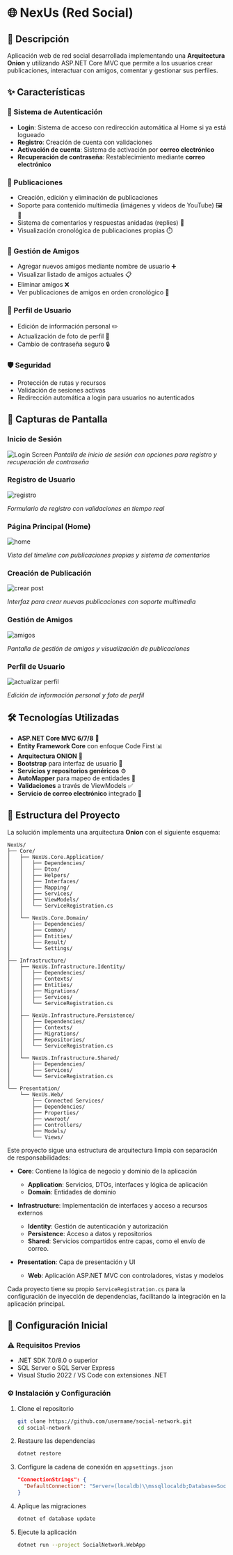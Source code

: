 # 🌐 NexUs (Red Social)

## 📝 Descripción
Aplicación web de red social desarrollada implementando una **Arquitectura Onion** y utilizando ASP.NET Core MVC que permite a los usuarios crear publicaciones, interactuar con amigos, comentar y gestionar sus perfiles.

## ✨ Características

### 🔐 Sistema de Autenticación
- **Login**: Sistema de acceso con redirección automática al Home si ya está logueado
- **Registro**: Creación de cuenta con validaciones
- **Activación de cuenta**: Sistema de activación por **correo electrónico**
- **Recuperación de contraseña**: Restablecimiento mediante **correo electrónico**

### 📰 Publicaciones
- Creación, edición y eliminación de publicaciones
- Soporte para contenido multimedia (imágenes y videos de YouTube) 🖼️ 🎥
- Sistema de comentarios y respuestas anidadas (replies) 💬
- Visualización cronológica de publicaciones propias ⏱️

### 👥 Gestión de Amigos
- Agregar nuevos amigos mediante nombre de usuario ➕
- Visualizar listado de amigos actuales 📋
- Eliminar amigos ❌
- Ver publicaciones de amigos en orden cronológico 📱

### 👤 Perfil de Usuario
- Edición de información personal ✏️
- Actualización de foto de perfil 📸
- Cambio de contraseña seguro 🔒

### 🛡️ Seguridad
- Protección de rutas y recursos
- Validación de sesiones activas
- Redirección automática a login para usuarios no autenticados

## 📸 Capturas de Pantalla

### Inicio de Sesión
![Login Screen](/screenshots/login.png)
*Pantalla de inicio de sesión con opciones para registro y recuperación de contraseña*

### Registro de Usuario
![registro](https://github.com/user-attachments/assets/7984f2d7-48e4-4f68-86bf-e1ffb6b18245)

*Formulario de registro con validaciones en tiempo real*

### Página Principal (Home)
![home](https://github.com/user-attachments/assets/11803a24-8136-4ee8-ba2a-609341faf005)

*Vista del timeline con publicaciones propias y sistema de comentarios*

### Creación de Publicación
![crear post](https://github.com/user-attachments/assets/2dd44642-6fa2-4216-84d9-084963355ded)

*Interfaz para crear nuevas publicaciones con soporte multimedia*

### Gestión de Amigos
![amigos](https://github.com/user-attachments/assets/92042adc-e6d6-49dd-bf0b-566e36f437ce)

*Pantalla de gestión de amigos y visualización de publicaciones*

### Perfil de Usuario
![actualizar perfil](https://github.com/user-attachments/assets/977027a5-b57a-4dc6-ac74-8674c1323d0f)

*Edición de información personal y foto de perfil*

## 🛠️ Tecnologías Utilizadas

- **ASP.NET Core MVC 6/7/8** 🔄
- **Entity Framework Core** con enfoque Code First 📊
- **Arquitectura ONION** 🧅
- **Bootstrap** para interfaz de usuario 🎨
- **Servicios y repositorios genéricos** ⚙️
- **AutoMapper** para mapeo de entidades 🔁
- **Validaciones** a través de ViewModels ✅
- **Servicio de correo electrónico** integrado 📧

## 📂 Estructura del Proyecto

La solución implementa una arquitectura **Onion** con el siguiente esquema:

```
NexUs/
├── Core/
│   ├── NexUs.Core.Application/
│   │   ├── Dependencies/
│   │   ├── Dtos/
│   │   ├── Helpers/
│   │   ├── Interfaces/
│   │   ├── Mapping/
│   │   ├── Services/
│   │   ├── ViewModels/
│   │   └── ServiceRegistration.cs
│   │
│   └── NexUs.Core.Domain/
│       ├── Dependencies/
│       ├── Common/
│       ├── Entities/
│       ├── Result/
│       └── Settings/
│
├── Infrastructure/
│   ├── NexUs.Infrastructure.Identity/
│   │   ├── Dependencies/
│   │   ├── Contexts/
│   │   ├── Entities/
│   │   ├── Migrations/
│   │   ├── Services/
│   │   └── ServiceRegistration.cs
│   │
│   ├── NexUs.Infrastructure.Persistence/
│   │   ├── Dependencies/
│   │   ├── Contexts/
│   │   ├── Migrations/
│   │   ├── Repositories/
│   │   └── ServiceRegistration.cs
│   │
│   └── NexUs.Infrastructure.Shared/
│       ├── Dependencies/
│       ├── Services/
│       └── ServiceRegistration.cs
│
└── Presentation/
    └── NexUs.Web/
        ├── Connected Services/
        ├── Dependencies/
        ├── Properties/
        ├── wwwroot/
        ├── Controllers/
        ├── Models/
        └── Views/
```

Este proyecto sigue una estructura de arquitectura limpia con separación de responsabilidades:

- **Core**: Contiene la lógica de negocio y dominio de la aplicación
  - **Application**: Servicios, DTOs, interfaces y lógica de aplicación
  - **Domain**: Entidades de dominio 

- **Infrastructure**: Implementación de interfaces y acceso a recursos externos
  - **Identity**: Gestión de autenticación y autorización
  - **Persistence**: Acceso a datos y repositorios
  - **Shared**: Servicios compartidos entre capas, como el envío de correo.

- **Presentation**: Capa de presentación y UI
  - **Web**: Aplicación ASP.NET MVC con controladores, vistas y modelos

Cada proyecto tiene su propio `ServiceRegistration.cs` para la configuración de inyección de dependencias, facilitando la integración en la aplicación principal.
## 🚀 Configuración Inicial

### ⚠️ Requisitos Previos
- .NET SDK 7.0/8.0 o superior
- SQL Server o SQL Server Express
- Visual Studio 2022 / VS Code con extensiones .NET

### ⚙️ Instalación y Configuración

1. Clone el repositorio
   ```bash
   git clone https://github.com/username/social-network.git
   cd social-network
   ```

2. Restaure las dependencias
   ```bash
   dotnet restore
   ```

3. Configure la cadena de conexión en `appsettings.json`
   ```json
   "ConnectionStrings": {
     "DefaultConnection": "Server=(localdb)\\mssqllocaldb;Database=SocialNetworkDb;Trusted_Connection=True;MultipleActiveResultSets=true"
   }
   ```

4. Aplique las migraciones
   ```bash
   dotnet ef database update
   ```

5. Ejecute la aplicación
   ```bash
   dotnet run --project SocialNetwork.WebApp
   ```



